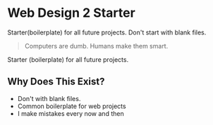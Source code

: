 # Web Design 2 Starter
Starter(boilerplate) for all future projects. Don't start with blank files. 

> Computers are dumb. Humans make them smart. 

Starter (boilerplate) for all future projects.

## Why Does This Exist? 
* Don't with blank files.
* Common boilerplate for web projects 
* I make mistakes every now and then 
